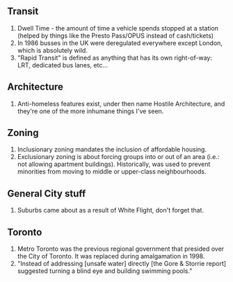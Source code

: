 ## Transit
1. Dwell Time - the amount of time a vehicle spends stopped at a station (helped by things like the Presto Pass/OPUS instead of cash/tickets)
1. In 1986 busses in the UK were deregulated everywhere except London, which is absolutely wild.
1. "Rapid Transit" is defined as anything that has its own right-of-way: LRT, dedicated bus lanes, etc...

## Architecture

1. Anti-homeless features exist, under then name Hostile Architecture, and they're one of the more inhumane things I've seen.

## Zoning
1. Inclusionary zoning mandates the inclusion of affordable housing.
2. Exclusionary zoning is about forcing groups into or out of an area (i.e.: not allowing apartment buildings). Historically, was used to prevent minorities from moving to middle or upper-class neighbourhoods.

## General City stuff
1. Suburbs came about as a result of White Flight, don't forget that.

## Toronto
1. Metro Toronto was the previous regional government that presided over the City of Toronto. It was replaced during amalgamation in 1998.
1. "Instead of addressing [unsafe water] directly [the Gore & Storrie report] suggested turning a blind eye and building swimming pools."
